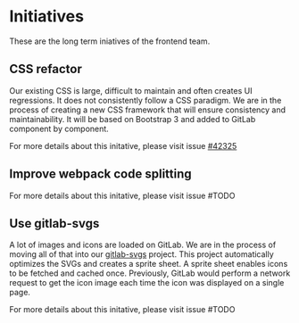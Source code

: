 # Initiatives

These are the long term iniatives of the frontend team.

## CSS refactor

Our existing CSS is large, difficult to maintain and often creates UI regressions.
It does not consistently follow a CSS paradigm.
We are in the process of creating a new CSS framework that will ensure consistency and maintainability.
It will be based on Bootstrap 3 and added to GitLab component by component.

For more details about this initative, please visit issue [#42325](https://gitlab.com/gitlab-org/gitlab-ce/issues/42325)

## Improve webpack code splitting

<!-- TODO:  -->

For more details about this initative, please visit issue #TODO

## Use gitlab-svgs

A lot of images and icons are loaded on GitLab.
We are in the process of moving all of that into our [gitlab-svgs](https://gitlab.com/gitlab-org/gitlab-svgs) project. This project automatically optimizes the SVGs and creates a sprite sheet. A sprite sheet enables icons to be fetched and cached once. Previously, GitLab would perform a network request to get the icon image each time the icon was displayed on a single page.

For more details about this initative, please visit issue #TODO
